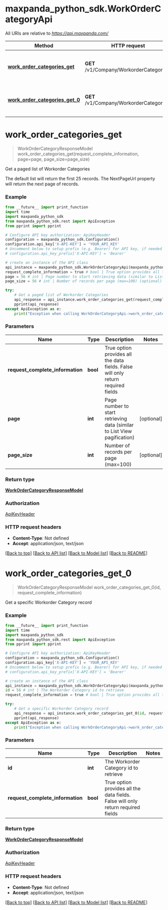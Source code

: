 # maxpanda_python_sdk.WorkOrderCategoryApi

All URIs are relative to *https://api.maxpanda.com/*

Method | HTTP request | Description
------------- | ------------- | -------------
[**work_order_categories_get**](WorkOrderCategoryApi.md#work_order_categories_get) | **GET** /v1/Company/WorkorderCategories | Get a paged list of Workorder Categories
[**work_order_categories_get_0**](WorkOrderCategoryApi.md#work_order_categories_get_0) | **GET** /v1/Company/WorkorderCategory/id | Get a specific Workorder Category record

# **work_order_categories_get**
> WorkOrderCategoryResponseModel work_order_categories_get(request_complete_information, page=page, page_size=page_size)

Get a paged list of Workorder Categories

The default list will return the first 25 records.  The NextPageUrl property will return the next page of records.

### Example
```python
from __future__ import print_function
import time
import maxpanda_python_sdk
from maxpanda_python_sdk.rest import ApiException
from pprint import pprint

# Configure API key authorization: ApiKeyHeader
configuration = maxpanda_python_sdk.Configuration()
configuration.api_key['X-API-KEY'] = 'YOUR_API_KEY'
# Uncomment below to setup prefix (e.g. Bearer) for API key, if needed
# configuration.api_key_prefix['X-API-KEY'] = 'Bearer'

# create an instance of the API class
api_instance = maxpanda_python_sdk.WorkOrderCategoryApi(maxpanda_python_sdk.ApiClient(configuration))
request_complete_information = true # bool | True option provides all the data fields. False will only return required fields
page = 56 # int | Page number to start retrieving data (similar to List View pagification) (optional)
page_size = 56 # int | Number of records per page (max=100) (optional)

try:
    # Get a paged list of Workorder Categories
    api_response = api_instance.work_order_categories_get(request_complete_information, page=page, page_size=page_size)
    pprint(api_response)
except ApiException as e:
    print("Exception when calling WorkOrderCategoryApi->work_order_categories_get: %s\n" % e)
```

### Parameters

Name | Type | Description  | Notes
------------- | ------------- | ------------- | -------------
 **request_complete_information** | **bool**| True option provides all the data fields. False will only return required fields | 
 **page** | **int**| Page number to start retrieving data (similar to List View pagification) | [optional] 
 **page_size** | **int**| Number of records per page (max&#x3D;100) | [optional] 

### Return type

[**WorkOrderCategoryResponseModel**](WorkOrderCategoryResponseModel.md)

### Authorization

[ApiKeyHeader](../README.md#ApiKeyHeader)

### HTTP request headers

 - **Content-Type**: Not defined
 - **Accept**: application/json, text/json

[[Back to top]](#) [[Back to API list]](../README.md#documentation-for-api-endpoints) [[Back to Model list]](../README.md#documentation-for-models) [[Back to README]](../README.md)

# **work_order_categories_get_0**
> WorkOrderCategoryResponseModel work_order_categories_get_0(id, request_complete_information)

Get a specific Workorder Category record

### Example
```python
from __future__ import print_function
import time
import maxpanda_python_sdk
from maxpanda_python_sdk.rest import ApiException
from pprint import pprint

# Configure API key authorization: ApiKeyHeader
configuration = maxpanda_python_sdk.Configuration()
configuration.api_key['X-API-KEY'] = 'YOUR_API_KEY'
# Uncomment below to setup prefix (e.g. Bearer) for API key, if needed
# configuration.api_key_prefix['X-API-KEY'] = 'Bearer'

# create an instance of the API class
api_instance = maxpanda_python_sdk.WorkOrderCategoryApi(maxpanda_python_sdk.ApiClient(configuration))
id = 56 # int | The Workorder Category id to retrieve
request_complete_information = true # bool | True option provides all the data fields. False will only return required fields

try:
    # Get a specific Workorder Category record
    api_response = api_instance.work_order_categories_get_0(id, request_complete_information)
    pprint(api_response)
except ApiException as e:
    print("Exception when calling WorkOrderCategoryApi->work_order_categories_get_0: %s\n" % e)
```

### Parameters

Name | Type | Description  | Notes
------------- | ------------- | ------------- | -------------
 **id** | **int**| The Workorder Category id to retrieve | 
 **request_complete_information** | **bool**| True option provides all the data fields. False will only return required fields | 

### Return type

[**WorkOrderCategoryResponseModel**](WorkOrderCategoryResponseModel.md)

### Authorization

[ApiKeyHeader](../README.md#ApiKeyHeader)

### HTTP request headers

 - **Content-Type**: Not defined
 - **Accept**: application/json, text/json

[[Back to top]](#) [[Back to API list]](../README.md#documentation-for-api-endpoints) [[Back to Model list]](../README.md#documentation-for-models) [[Back to README]](../README.md)

